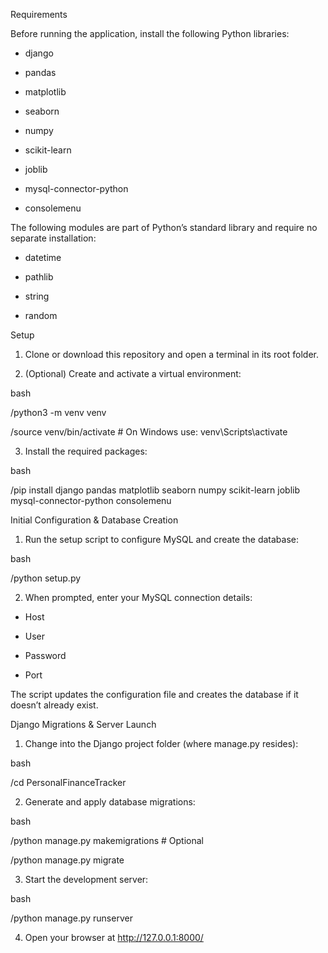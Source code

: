 Requirements

Before running the application, install the following Python libraries:

- django

- pandas

- matplotlib

- seaborn

- numpy

- scikit-learn

- joblib

- mysql-connector-python

- consolemenu

The following modules are part of Python’s standard library and require no separate installation:

- datetime

- pathlib

- string

- random


Setup

1. Clone or download this repository and open a terminal in its root folder.

2. (Optional) Create and activate a virtual environment:

bash

/python3 -m venv venv

/source venv/bin/activate     # On Windows use: venv\Scripts\activate

3. Install the required packages:

bash

/pip install django pandas matplotlib seaborn numpy scikit-learn joblib mysql-connector-python consolemenu


Initial Configuration & Database Creation

1. Run the setup script to configure MySQL and create the database:

bash

/python setup.py

2. When prompted, enter your MySQL connection details:

- Host

- User

- Password

- Port

The script updates the configuration file and creates the database if it doesn’t already exist.


Django Migrations & Server Launch

1. Change into the Django project folder (where manage.py resides):

bash

/cd PersonalFinanceTracker

2. Generate and apply database migrations:

bash

/python manage.py makemigrations  # Optional

/python manage.py migrate

3. Start the development server:

bash

/python manage.py runserver

4. Open your browser at http://127.0.0.1:8000/
